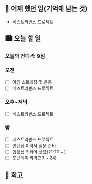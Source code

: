 ## 🌃 어제 했던 일(기억에 남는 것)

- 베스트라빈스 프로젝트

## 🏙️ 오늘 할 일

### 오늘의 컨디션: 9점

### 오전

- [ ] 아침 스트레칭 및 운동
- [ ] 베스트라빈스 프로젝트

### 오후~저녁

- [ ] 베스트라빈스 프로젝트

### 밤

- [ ] 베스트라빈스 프로젝트
- [ ] 인턴십 이력서 질문 준비
- [ ] 인턴십 커리어 상담(21:20 ~ )
- [ ] 포텐데이 회의(23 ~ 24)

## 🌆 회고
